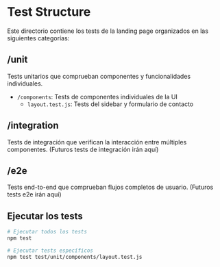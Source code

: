 # Test Structure

Este directorio contiene los tests de la landing page organizados en las siguientes categorías:

## /unit
Tests unitarios que comprueban componentes y funcionalidades individuales.
- `/components`: Tests de componentes individuales de la UI
  - `layout.test.js`: Tests del sidebar y formulario de contacto

## /integration
Tests de integración que verifican la interacción entre múltiples componentes.
(Futuros tests de integración irán aquí)

## /e2e
Tests end-to-end que comprueban flujos completos de usuario.
(Futuros tests e2e irán aquí)

## Ejecutar los tests

```bash
# Ejecutar todos los tests
npm test

# Ejecutar tests específicos
npm test test/unit/components/layout.test.js
``` 